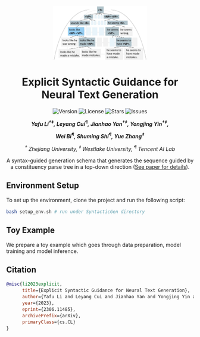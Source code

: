 <div align="center">
<p align="center">
  <img src="./assets/intro.jpg" width="50%" height="50%" />
</p>
</div>

<div align="center">
<h1>Explicit Syntactic Guidance for Neural Text Generation</h1>
</div>

<div align="center">
<img src="https://img.shields.io/badge/Version-1.0.0-blue.svg" alt="Version"> 
<img src="https://img.shields.io/badge/License-CC%20BY%204.0-green.svg" alt="License">
<img src="https://img.shields.io/github/stars/yafuly/SyntacticGen?color=yellow" alt="Stars">
<img src="https://img.shields.io/github/issues/yafuly/SyntacticGen?color=red" alt="Issues">




<!-- **Authors:** -->
<br>

_**Yafu Li<sup>†</sup><sup>‡</sup>, Leyang Cui<sup>¶</sup>, Jianhao Yan<sup>†</sup><sup>‡</sup>, Yongjing Yin<sup>†</sup><sup>‡</sup>,<br>**_

_**Wei Bi<sup>¶</sup>, Shuming Shi<sup>¶</sup>, Yue Zhang<sup>‡</sup><br>**_


<!-- **Affiliations:** -->


_<sup>†</sup> Zhejiang University,
<sup>‡</sup> Westlake University,
<sup>¶</sup> Tencent AI Lab_


A syntax-guided generation schema that generates the sequence guided by a constituency parse tree in a top-down direction ([See paper for details](https://arxiv.org/abs/2306.11485)).
</div>



## Environment Setup
To set up the environment, clone the project and run the following script:

```bash
bash setup_env.sh # run under SyntacticGen directory
```

## Toy Example
We prepare a toy example which goes through data preparation, model training and model inference.

## Citation
```bibtex
@misc{li2023explicit,
      title={Explicit Syntactic Guidance for Neural Text Generation}, 
      author={Yafu Li and Leyang Cui and Jianhao Yan and Yongjing Yin and Wei Bi and Shuming Shi and Yue Zhang},
      year={2023},
      eprint={2306.11485},
      archivePrefix={arXiv},
      primaryClass={cs.CL}
}
```
